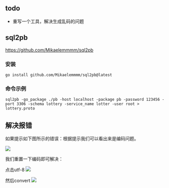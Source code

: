 ## todo
- 重写一个工具，解决生成乱码的问题

## sql2pb

https://github.com/Mikaelemmmm/sql2pb

### 安装
```
go install github.com/Mikaelemmmm/sql2pb@latest
```

### 命令示例

```
sql2pb -go_package ./pb -host localhost -package pb -password 123456 -port 3306 -schema lottery -service_name lotter -user root > lottery.proto
```

## 解决报错

如果提示如下图所示的错误：根据提示我们可以看出来是编码问题。

![](https://files.mdnice.com/user/36414/da1991a5-38c9-49e8-a13c-29f80c3733ab.png)

我们重置一下编码即可解决：

点击utf-8
![](https://files.mdnice.com/user/36414/2e00391a-f1a8-4c03-ba96-43733a87c963.png)

然后convert
![](https://files.mdnice.com/user/36414/9fda69d3-4f0f-479e-a81d-13b7ff430b1c.png)

